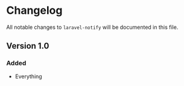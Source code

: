 # Changelog

All notable changes to `laravel-notify` will be documented in this file.

## Version 1.0

### Added
- Everything
